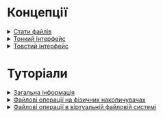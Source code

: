 # Концепції

<details><summary><a href="./concept/Stats.md">
    Стати файлів
  </a></summary>
  Це набір атрибутів (характеристик) файла, що дозволяє файловій системі та іншим API ідентифікувати файл і виконувати операції над ним.
</details>

<details><summary><a href="./concept/Stats.md">
    Тонкий інтерфейс
  </a></summary>
  Це інтерфейс( backend ), який містить мінімальний специфічний для кожної файлової системи набір методів та полів.
</details>

<details><summary><a href="./concept/Stats.md">
    Товстий інтерфейс
  </a></summary>
  
</details>

# Туторіали

<details><summary><a href="./tutorial/Abstract.md">
      Загальна інформація
  </a></summary>
  Чому саме модуль <code>Files</code>?
</details>
<details><summary><a href="./tutorial/FileProvider.md">
      Файлові операції на фізичних накопичувачах
  </a></summary>
  Як використовувати клас <code>FileProvider</code> для роботи з фізичними накопичувачами.
</details>
<details><summary><a href="./tutorial/Extract.md">
      Файлові операції в віртуальній файловій системі
  </a></summary>
  Як створити файлову систему в оперативній пам'яті та працювати з нею. Виконання синхронних і асинхронних файлових операцій.
</details>
